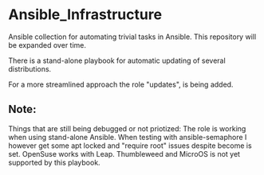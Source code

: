 # Ansible_Infrastructure
Ansible collection for automating trivial tasks in Ansible.
This repository will be expanded over time.

There is a stand-alone playbook for automatic updating of several distributions. 

For a more streamlined approach the role "updates", is being added.


## Note: 
Things that are still being debugged or not priotized:
The role is working when using stand-alone Ansible. 
When testing with ansible-semaphore I however get some apt locked and "require root" issues despite become is set.
OpenSuse works with Leap. Thumbleweed and MicroOS is not yet supported by this playbook.
